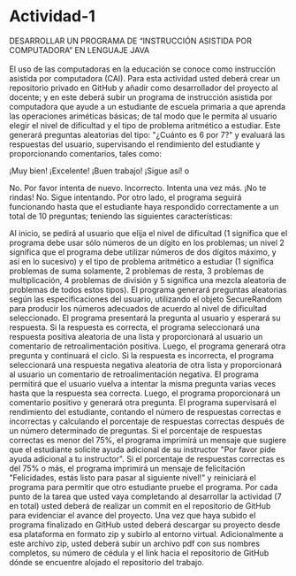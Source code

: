 # Actividad-1
DESARROLLAR UN PROGRAMA DE “INSTRUCCIÓN ASISTIDA POR COMPUTADORA” EN LENGUAJE JAVA
<br>
<br>
El uso de las computadoras en la educación se conoce como instrucción asistida por computadora (CAI). Para esta actividad usted deberá crear un repositorio privado en GitHub y añadir como desarrollador del proyecto al docente; y en este deberá subir un programa de instrucción asistida por computadora que ayude a un estudiante de escuela primaria a que aprenda las operaciones ariméticas básicas; de tal modo que le permita al usuario elegir el nivel de dificultad y el tipo de problema aritmético a estudiar. Este generará preguntas aleatorias del tipo: "¿Cuánto es 6 por 7?" y evaluará las respuestas del usuario, supervisando el rendimiento del estudiante y proporcionando comentarios, tales como:

¡Muy bien!
¡Excelente!
¡Buen trabajo!
¡Sigue así!
o

No. Por favor intenta de nuevo.
Incorrecto. Intenta una vez más.
¡No te rindas!
No. Sigue intentando.
Por otro lado, el programa seguirá funcionando hasta que el estudiante haya respondido correctamente a un total de 10 preguntas; teniendo las siguientes características:

Al inicio, se pedirá al usuario que elija el nivel de dificultad (1 significa que el programa debe usar sólo números de un dígito en los problemas; un nivel 2 significa que el programa debe utilizar números de dos dígitos máximo, y así en lo sucesivo) y el tipo de problema aritmético a estudiar (1 significa problemas de suma solamente, 2 problemas de resta, 3 problemas de multiplicación, 4 problemas de división y 5 significa una mezcla aleatoria de problemas de todos estos tipos).
El programa generará preguntas aleatorias según las especificaciones del usuario, utilizando el objeto SecureRandom para producir los números adecuados de acuerdo al nivel de dificultad seleccionado.
El programa presentará la pregunta al usuario y esperará su respuesta.
Si la respuesta es correcta, el programa seleccionará una respuesta positiva aleatoria de una lista y proporcionará al usuario un comentario de retroalimentación positiva. Luego, el programa generará otra pregunta y continuará el ciclo.
Si la respuesta es incorrecta, el programa seleccionará una respuesta negativa aleatoria de otra lista y proporcionará al usuario un comentario de retroalimentación negativa. El programa permitirá que el usuario vuelva a intentar la misma pregunta varias veces hasta que la respuesta sea correcta. Luego, el programa proporcionará un comentario positivo y generará otra pregunta.
El programa supervisará el rendimiento del estudiante, contando el número de respuestas correctas e incorrectas y calculando el porcentaje de respuestas correctas después de un número determinado de preguntas.
Si el porcentaje de respuestas correctas es menor del 75%, el programa imprimirá un mensaje que sugiere que el estudiante solicite ayuda adicional de su instructor "Por favor pide ayuda adicional a tu instructor". Si el porcentaje de respuestas correctas es del 75% o más, el programa imprimirá un mensaje de felicitación "Felicidades, estás listo para pasar al siguiente nivel!" y reiniciará el programa para permitir que otro estudiante pruebe el programa.
Por cada punto de la tarea que usted vaya completando al desarrollar la actividad (7 en total) usted deberá de realizar un commit en el repositorio de GitHub para evidenciar el avance del proyecto.
Una vez que haya subido el programa finalizado en GitHub usted deberá descargar su proyecto desde esa plataforma en formato zip y subirlo al entorno virtual.
Adicionalmente a este archivo zip, usted deberá subir un archivo pdf con sus nombres completos, su número de cédula y el link hacia el repositorio de GitHub dónde se encuentre alojado el repositorio del trabajo.